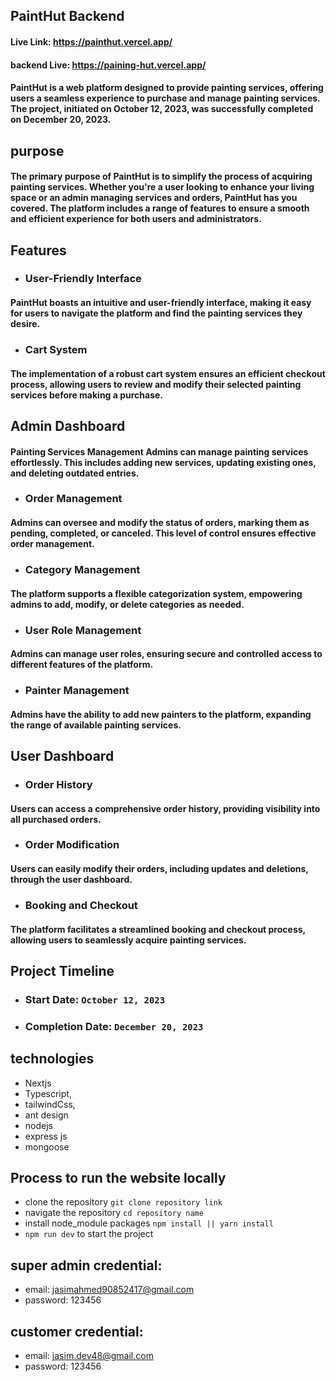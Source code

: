 ## PaintHut Backend
#### Live Link: https://painthut.vercel.app/

#### backend Live: https://paining-hut.vercel.app/


#### PaintHut is a web platform designed to provide painting services, offering users a seamless experience to purchase and manage painting services. The project, initiated on October 12, 2023, was successfully completed on December 20, 2023.



## purpose

#### The primary purpose of PaintHut is to simplify the process of acquiring painting services. Whether you're a user looking to enhance your living space or an admin managing services and orders, PaintHut has you covered. The platform includes a range of features to ensure a smooth and efficient experience for both users and administrators.

## Features

- ### User-Friendly Interface
#### PaintHut boasts an intuitive and user-friendly interface, making it easy for users to navigate the platform and find the painting services they desire.

- ### Cart System
#### The implementation of a robust cart system ensures an efficient checkout process, allowing users to review and modify their selected painting services before making a purchase.

## Admin Dashboard
#### Painting Services Management Admins can manage painting services effortlessly. This includes adding new services, updating existing ones, and deleting outdated entries.

- ### Order Management
#### Admins can oversee and modify the status of orders, marking them as pending, completed, or canceled. This level of control ensures effective order management.
- ### Category Management
#### The platform supports a flexible categorization system, empowering admins to add, modify, or delete categories as needed.

- ### User Role Management
#### Admins can manage user roles, ensuring secure and controlled access to different features of the platform.
- ### Painter Management
#### Admins have the ability to add new painters to the platform, expanding the range of available painting services.

## User Dashboard
- ### Order History
#### Users can access a comprehensive order history, providing visibility into all purchased orders.
- ### Order Modification
#### Users can easily modify their orders, including updates and deletions, through the user dashboard.
- ### Booking and Checkout
#### The platform facilitates a streamlined booking and checkout process, allowing users to seamlessly acquire painting services.

## Project Timeline
- ### Start Date: `October 12, 2023`
- ### Completion Date: `December 20, 2023`

## technologies
- Nextjs
- Typescript,
- tailwindCss,
- ant design
- nodejs
- express js
- mongoose

## Process to run the website locally
- clone the repository `git clone repository link`
- navigate the repository `cd repository name`
- install node_module packages `npm install || yarn install`
- `npm run dev` to start the project


## super admin credential: 

- email: jasimahmed90852417@gmail.com
- password: 123456

 ## customer credential: 

 - email: jasim.dev48@gmail.com
 - password: 123456
